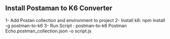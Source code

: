 ## Install Postaman to K6 Converter

 1- Add Postan collection and environment to project
 2- Install k6: npm install -g postman-to-k6
 3- Run Script : postman-to-k6 Postman Echo.postman_collection.json -o script.js